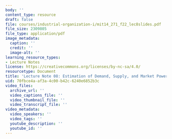 ```yaml
---
body: ''
content_type: resource
draft: false
file: courses/industrial-organization-i/mit14_271_f22_lec8slides.pdf
file_size: 2309805
file_type: application/pdf
image_metadata:
  caption: ''
  credit: ''
  image-alt: ''
learning_resource_types:
- Lecture Notes
license: https://creativecommons.org/licenses/by-nc-sa/4.0/
resourcetype: Document
title: 'Lecture Note 08: Estimation of Demand, Supply, and Market Power, Part 2'
uid: 70fbce4a-af3a-4c00-b42c-6240e6852b3c
video_files:
  archive_url: ''
  video_captions_file: ''
  video_thumbnail_file: ''
  video_transcript_file: ''
video_metadata:
  video_speakers: ''
  video_tags: ''
  youtube_description: ''
  youtube_id: ''
---
```

